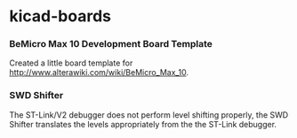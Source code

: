 # kicad-boards

### BeMicro Max 10 Development Board Template

Created a little board template for http://www.alterawiki.com/wiki/BeMicro_Max_10.

### SWD Shifter

The ST-Link/V2 debugger does not perform level shifting properly, the SWD Shifter translates the levels appropriately from the the ST-Link debugger.